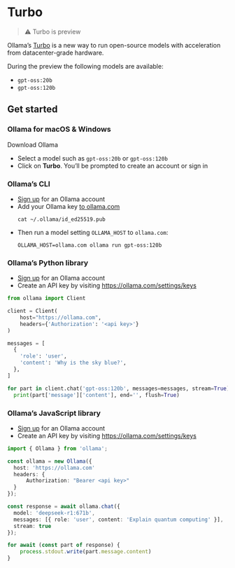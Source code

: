 # Turbo

> ⚠️ Turbo is preview

Ollama’s [Turbo](https://ollama.com/turbo) is a new way to run open-source models with acceleration from datacenter-grade hardware.

During the preview the following models are available:

- `gpt-oss:20b`
- `gpt-oss:120b`

## Get started

### Ollama for macOS & Windows

Download Ollama

- Select a model such as `gpt-oss:20b` or `gpt-oss:120b`
- Click on **Turbo**. You’ll be prompted to create an account or sign in

### Ollama’s CLI

- [Sign up](https://ollama.com/signup) for an Ollama account
- Add your Ollama key [to ollama.com](https://ollama.com/settings/keys)
  ```shell
  cat ~/.ollama/id_ed25519.pub
  ```
- Then run a model setting `OLLAMA_HOST` to `ollama.com`:
  ```shell
  OLLAMA_HOST=ollama.com ollama run gpt-oss:120b
  ```

### Ollama’s Python library

- [Sign up](https://ollama.com/signup) for an Ollama account
- Create an API key by visiting https://ollama.com/settings/keys

```python
from ollama import Client

client = Client(
    host="https://ollama.com",
    headers={'Authorization': '<api key>'}
)

messages = [
  {
    'role': 'user',
    'content': 'Why is the sky blue?',
  },
]

for part in client.chat('gpt-oss:120b', messages=messages, stream=True):
  print(part['message']['content'], end='', flush=True)
```

### Ollama’s JavaScript library

- [Sign up](https://ollama.com/signup) for an Ollama account
- Create an API key by visiting https://ollama.com/settings/keys

```typescript
import { Ollama } from 'ollama';

const ollama = new Ollama({
  host: 'https://ollama.com'
  headers: {
	  Authorization: "Bearer <api key>"
  }
});

const response = await ollama.chat({
  model: 'deepseek-r1:671b',
  messages: [{ role: 'user', content: 'Explain quantum computing' }],
  stream: true
});

for await (const part of response) {
    process.stdout.write(part.message.content)
}
```
